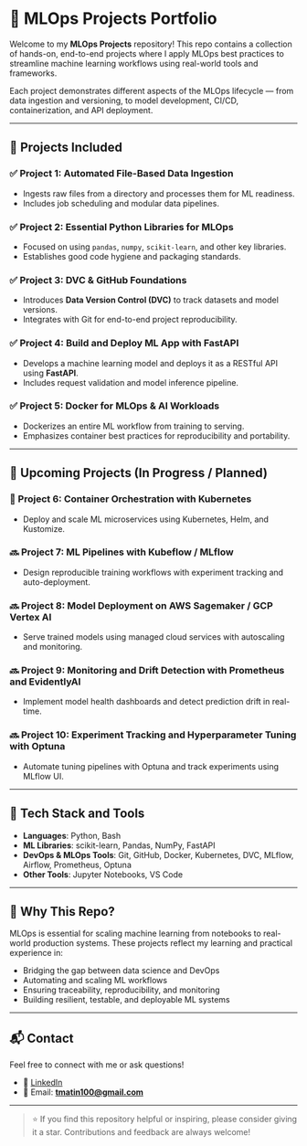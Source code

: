 # 🚀 MLOps Projects Portfolio

Welcome to my **MLOps Projects** repository! This repo contains a collection of hands-on, end-to-end projects where I apply MLOps best practices to streamline machine learning workflows using real-world tools and frameworks.

Each project demonstrates different aspects of the MLOps lifecycle — from data ingestion and versioning, to model development, CI/CD, containerization, and API deployment.

---

## 📁 Projects Included

### ✅ Project 1: Automated File-Based Data Ingestion
- Ingests raw files from a directory and processes them for ML readiness.
- Includes job scheduling and modular data pipelines.

### ✅ Project 2: Essential Python Libraries for MLOps
- Focused on using `pandas`, `numpy`, `scikit-learn`, and other key libraries.
- Establishes good code hygiene and packaging standards.

### ✅ Project 3: DVC & GitHub Foundations
- Introduces **Data Version Control (DVC)** to track datasets and model versions.
- Integrates with Git for end-to-end project reproducibility.

### ✅ Project 4: Build and Deploy ML App with FastAPI
- Develops a machine learning model and deploys it as a RESTful API using **FastAPI**.
- Includes request validation and model inference pipeline.

### ✅ Project 5: Docker for MLOps & AI Workloads
- Dockerizes an entire ML workflow from training to serving.
- Emphasizes container best practices for reproducibility and portability.

---

## 🧪 Upcoming Projects (In Progress / Planned)

### 🚧 Project 6: Container Orchestration with Kubernetes
- Deploy and scale ML microservices using Kubernetes, Helm, and Kustomize.

### 🔜 Project 7: ML Pipelines with Kubeflow / MLflow
- Design reproducible training workflows with experiment tracking and auto-deployment.

### 🔜 Project 8: Model Deployment on AWS Sagemaker / GCP Vertex AI
- Serve trained models using managed cloud services with autoscaling and monitoring.

### 🔜 Project 9: Monitoring and Drift Detection with Prometheus and EvidentlyAI
- Implement model health dashboards and detect prediction drift in real-time.

### 🔜 Project 10: Experiment Tracking and Hyperparameter Tuning with Optuna
- Automate tuning pipelines with Optuna and track experiments using MLflow UI.

---

## 🧰 Tech Stack and Tools

- **Languages**: Python, Bash  
- **ML Libraries**: scikit-learn, Pandas, NumPy, FastAPI  
- **DevOps & MLOps Tools**: Git, GitHub, Docker, Kubernetes, DVC, MLflow, Airflow, Prometheus, Optuna  
- **Other Tools**: Jupyter Notebooks, VS Code
  
---

## 📌 Why This Repo?

MLOps is essential for scaling machine learning from notebooks to real-world production systems. These projects reflect my learning and practical experience in:
- Bridging the gap between data science and DevOps
- Automating and scaling ML workflows
- Ensuring traceability, reproducibility, and monitoring
- Building resilient, testable, and deployable ML systems

---

## 📬 Contact

Feel free to connect with me or ask questions!

- 💼 [LinkedIn](https://www.linkedin.com/in/tmatin)
- 📧 Email: **tmatin100@gmail.com**

---

> ⭐ If you find this repository helpful or inspiring, please consider giving it a star. Contributions and feedback are always welcome!
